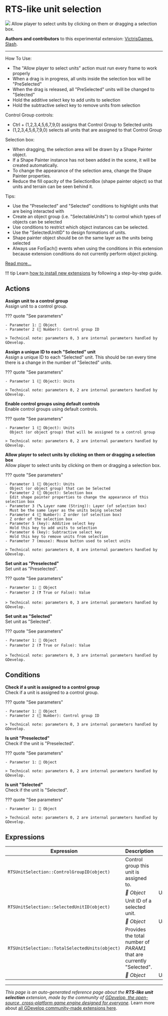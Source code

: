 # RTS-like unit selection

<img src="https://resources.gdevelop-app.com/assets/Icons/pencil-box-outline.svg" class="extension-icon"></img>
Allow player to select units by clicking on them or dragging a selection box.

**Authors and contributors** to this experimental extension: [VictrisGames](https://gd.games/VictrisGames), [Slash](https://gd.games/Slash).

---

How To Use:

- The "Allow player to select units" action must run every frame to work properly
- When a drag is in progress, all units inside the selection box will be "PreSelected"
- When the drag is released, all "PreSelected" units will be changed to "Selected"
- Hold the additive select key to add units to selection
- Hold the subtractive select key to remove units from selection

Control Group controls:

- Ctrl + (1,2,3,4,5,6,7,9,0) assigns that Control Group to Selected units
- (1,2,3,4,5,6,7,9,0) selects all units that are assigned to that Control Group

Selection box:

- When dragging, the selection area will be drawn by a Shape Painter object. 
- If a Shape Painter instance has not been added in the scene, it will be created automatically.
- To change the appearance of the selection area, change the Shape Painter properties.
- Reduce the fill opacity of the SelectionBox (shape painter object) so that units and terrain can be seen behind it.

Tips:

- Use the "Preselected" and "Selected" conditions to highlight units that are being interacted with
- Create an object group (i.e. "SelectableUnits") to control which types of objects can be selected
- Use conditions to restrict which object instances can be selected. 
- Use the "SelectedUnitID" to design formations of units.
- Shape painter object should be on the same layer as the units being selected
- Always use ForEach() events when using the conditions in this extension because extension conditions do not currently perform object picking.

[Read more...](https://victrisgames.itch.io/rts-like-unit-selection)

!!! tip
    Learn [how to install new extensions](/gdevelop5/extensions/search) by following a step-by-step guide.

## Actions

**Assign unit to a control group**  
Assign unit to a control group.

??? quote "See parameters"

    - Parameter 1: 👾 Object
    - Parameter 2 (🔢 Number): Control group ID

    > Technical note: parameters 0, 3 are internal parameters handled by GDevelop.

**Assign a unique ID to each "Selected" unit**  
Assign a unique ID to each "Selected" unit.  This should be ran every time there is a change in the number of "Selected" units.

??? quote "See parameters"

    - Parameter 1 (👾 Object): Units

    > Technical note: parameters 0, 2 are internal parameters handled by GDevelop.

**Enable control groups using default controls**  
Enable control groups using default controls.

??? quote "See parameters"

    - Parameter 1 (👾 Object): Units
      Object (or object group) that will be assigned to a control group

    > Technical note: parameters 0, 2 are internal parameters handled by GDevelop.

**Allow player to select units by clicking on them or dragging a selection box**  
Allow player to select units by clicking on them or dragging a selection box.

??? quote "See parameters"

    - Parameter 1 (👾 Object): Units
      Object (or object group) that can be Selected
    - Parameter 2 (👾 Object): Selection box
      Edit shape painter properties to change the appearance of this selection box
    - Parameter 3 (🔤 Layer name (String)): Layer (of selection box)
      Must be the same layer as the units being selected
    - Parameter 4 (🔢 Number): Z order (of selection box)
      Z order of the selection box
    - Parameter 5 (key): Additive select key
      Hold this key to add units to selection
    - Parameter 6 (key): Subtractive select key
      Hold this key to remove units from selection
    - Parameter 7 (mouse): Mouse button used to select units

    > Technical note: parameters 0, 8 are internal parameters handled by GDevelop.

**Set unit as "Preselected"**  
Set unit as "Preselected".

??? quote "See parameters"

    - Parameter 1: 👾 Object
    - Parameter 2 (❓ True or False): Value

    > Technical note: parameters 0, 3 are internal parameters handled by GDevelop.

**Set unit as "Selected"**  
Set unit as "Selected".

??? quote "See parameters"

    - Parameter 1: 👾 Object
    - Parameter 2 (❓ True or False): Value

    > Technical note: parameters 0, 3 are internal parameters handled by GDevelop.

## Conditions

**Check if a unit is assigned to a control group**  
Check if a unit is assigned to a control group.

??? quote "See parameters"

    - Parameter 1: 👾 Object
    - Parameter 2 (🔢 Number): Control group ID

    > Technical note: parameters 0, 3 are internal parameters handled by GDevelop.

**Is unit "Preselected"**  
Check if the unit is "Preselected".

??? quote "See parameters"

    - Parameter 1: 👾 Object

    > Technical note: parameters 0, 2 are internal parameters handled by GDevelop.

**Is unit "Selected"**  
Check if the unit is "Selected".

??? quote "See parameters"

    - Parameter 1: 👾 Object

    > Technical note: parameters 0, 2 are internal parameters handled by GDevelop.

## Expressions

| Expression | Description |  |
|-----|-----|-----|
| `RTSUnitSelection::ControlGroupID(object)` | Control group this unit is assigned to. ||
| | _👾 Object_ | Unit |
| `RTSUnitSelection::SelectedUnitID(object)` | Unit ID of a selected unit. ||
| | _👾 Object_ | Unit |
| `RTSUnitSelection::TotalSelectedUnits(object)` | Provides the total number of _PARAM1_ that are currently "Selected". ||
| | _👾 Object_ | Unit |


---

*This page is an auto-generated reference page about the **RTS-like unit selection** extension, made by the community of [GDevelop, the open-source, cross-platform game engine designed for everyone](https://gdevelop.io/).* Learn more about [all GDevelop community-made extensions here](/gdevelop5/extensions).
